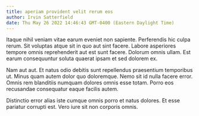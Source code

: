 ```yaml
---
title: aperiam provident velit rerum eos
author: Irvin Satterfield
date: Thu May 26 2022 14:46:43 GMT-0400 (Eastern Daylight Time)
---
```

Itaque nihil veniam vitae earum eveniet non sapiente. Perferendis hic culpa rerum. Sit voluptas atque sit in quo aut sint facere. Labore asperiores tempore omnis reprehenderit aut est sunt facere. Dolorum omnis ullam. Est earum consequuntur soluta quaerat ipsam et sed dolorem ex.

 Nam aut aut. Et natus odio debitis sunt repellendus praesentium temporibus ut. Minus quam autem dolor quo doloremque. Nemo sit id nulla facere error. Omnis rem blanditiis numquam dolores omnis esse totam. Porro eos recusandae consequatur eaque facilis autem.

 Distinctio error alias iste cumque omnis porro et natus dolores. Et esse pariatur corrupti est. Vero iure sit non corporis omnis.